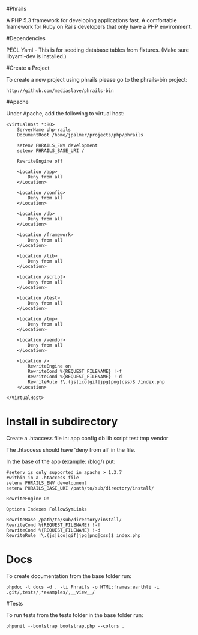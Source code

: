 #Phrails

A PHP 5.3 framework for developing applications fast.  A comfortable framework for Ruby on Rails developers that only have a PHP environment.

#Dependencies

PECL Yaml - This is for seeding database tables from fixtures. (Make sure libyaml-dev is installed.)

#Create a Project

To create a new project using phrails please go to the phrails-bin project:

	http://github.com/mediaslave/phrails-bin

#Apache

Under Apache, add the following to virtual host:

	<VirtualHost *:80>
	    ServerName php-rails
	    DocumentRoot /home/jpalmer/projects/php/phrails

        setenv PHRAILS_ENV development
        setenv PHRAILS_BASE_URI /

	    RewriteEngine off

	    <Location /app>
	        Deny from all
	    </Location>

	    <Location /config>
	        Deny from all
	    </Location>

	    <Location /db>
	        Deny from all
	    </Location>

	    <Location /framework>
	        Deny from all
	    </Location>

	    <Location /lib>
	        Deny from all
	    </Location>

	    <Location /script>
	        Deny from all
	    </Location>

	    <Location /test>
	        Deny from all
	    </Location>

	    <Location /tmp>
	        Deny from all
	    </Location>

	    <Location /vendor>
	        Deny from all
	    </Location>

	    <Location />
	        RewriteEngine on
	        RewriteCond %{REQUEST_FILENAME} !-f
	        RewriteCond %{REQUEST_FILENAME} !-d
	        RewriteRule !\.(js|ico|gif|jpg|png|css)$ /index.php
	    </Location>

	</VirtualHost>

# Install in subdirectory

Create a .htaccess file in:
	app
	config
	db
	lib
	script
	test
	tmp
	vendor

The .htaccess should have 'deny from all' in the file.

In the base of the app (example: /blog/) put:

	#setenv is only supported in apache > 1.3.7
	#within in a .htaccess file
	setenv PHRAILS_ENV development
	setenv PHRAILS_BASE_URI /path/to/sub/directory/install/

	RewriteEngine On

	Options Indexes FollowSymLinks

	RewriteBase /path/to/sub/directory/install/
	RewriteCond %{REQUEST_FILENAME} !-f
	RewriteCond %{REQUEST_FILENAME} !-d
	RewriteRule !\.(js|ico|gif|jpg|png|css)$ index.php

# Docs

To create documentation from the base folder run:

	phpdoc -t docs -d . -ti Phrails -o HTML:frames:earthli -i .git/,tests/,*examples/,__view__/

#Tests

To run tests from the tests folder in the base folder run:

	phpunit --bootstrap bootstrap.php --colors .
